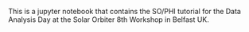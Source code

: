 This is a jupyter notebook that contains the SO/PHI tutorial for the Data Analysis Day at the Solar Orbiter 8th Workshop in Belfast UK.
